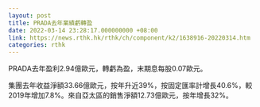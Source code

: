 ```yaml
---
layout: post
title: PRADA去年業績虧轉盈
date: 2022-03-14 23:28:17.000000000 +08:00
link: https://news.rthk.hk/rthk/ch/component/k2/1638916-20220314.htm
categories: rthk
---
```


PRADA去年盈利2.94億歐元，轉虧為盈，末期息每股0.07歐元。

集團去年收益淨額33.66億歐元，按年升近39%，按固定匯率計增長40.6%，較2019年增加7.8%。來自亞太區的銷售淨額12.73億歐元，按年增長32%。
